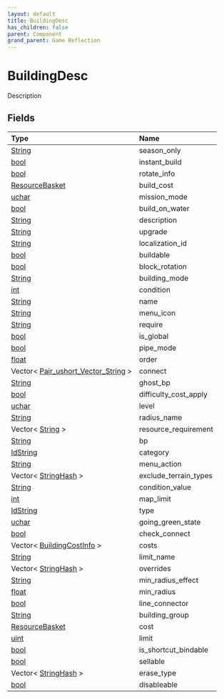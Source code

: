 ```yaml
---
layout: default
title: BuildingDesc
has_children: false
parent: Component
grand_parent: Game Reflection
---
```

# BuildingDesc
Description 

## Fields

| Type | Name |
|:-------------|:--------------|
| [String](/docs/game-reflection/components/string) | season_only |
| [bool](/docs/game-reflection/components/bool) | instant_build |
| [bool](/docs/game-reflection/components/bool) | rotate_info |
| [ResourceBasket](/docs/game-reflection/classes/resource_basket) | build_cost |
| [uchar](/docs/game-reflection/enums/uchar) | mission_mode |
| [bool](/docs/game-reflection/components/bool) | build_on_water |
| [String](/docs/game-reflection/components/string) | description |
| [String](/docs/game-reflection/components/string) | upgrade |
| [String](/docs/game-reflection/components/string) | localization_id |
| [bool](/docs/game-reflection/components/bool) | buildable |
| [bool](/docs/game-reflection/components/bool) | block_rotation |
| [String](/docs/game-reflection/components/string) | building_mode |
| [int](/docs/game-reflection/enums/int) | condition |
| [String](/docs/game-reflection/components/string) | name |
| [String](/docs/game-reflection/components/string) | menu_icon |
| [String](/docs/game-reflection/components/string) | require |
| [bool](/docs/game-reflection/components/bool) | is_global |
| [bool](/docs/game-reflection/components/bool) | pipe_mode |
| [float](/docs/game-reflection/components/float) | order |
| Vector< [Pair_ushort_Vector_String](/docs/game-reflection/classes/pair_ushort__vector__string) > | connect |
| [String](/docs/game-reflection/components/string) | ghost_bp |
| [bool](/docs/game-reflection/components/bool) | difficulty_cost_apply |
| [uchar](/docs/game-reflection/enums/uchar) | level |
| [String](/docs/game-reflection/components/string) | radius_name |
| Vector< [String](/docs/game-reflection/components/string) > | resource_requirement |
| [String](/docs/game-reflection/components/string) | bp |
| [IdString](/docs/game-reflection/components/id_string) | category |
| [String](/docs/game-reflection/components/string) | menu_action |
| Vector< [StringHash](/docs/game-reflection/classes/string_hash) > | exclude_terrain_types |
| [String](/docs/game-reflection/components/string) | condition_value |
| [int](/docs/game-reflection/enums/int) | map_limit |
| [IdString](/docs/game-reflection/components/id_string) | type |
| [uchar](/docs/game-reflection/enums/uchar) | going_green_state |
| [bool](/docs/game-reflection/components/bool) | check_connect |
| Vector< [BuildingCostInfo](/docs/game-reflection/classes/building_cost_info) > | costs |
| [String](/docs/game-reflection/components/string) | limit_name |
| Vector< [StringHash](/docs/game-reflection/classes/string_hash) > | overrides |
| [String](/docs/game-reflection/components/string) | min_radius_effect |
| [float](/docs/game-reflection/components/float) | min_radius |
| [bool](/docs/game-reflection/components/bool) | line_connector |
| [String](/docs/game-reflection/components/string) | building_group |
| [ResourceBasket](/docs/game-reflection/classes/resource_basket) | cost |
| [uint](/docs/game-reflection/components/uint) | limit |
| [bool](/docs/game-reflection/components/bool) | is_shortcut_bindable |
| [bool](/docs/game-reflection/components/bool) | sellable |
| Vector< [StringHash](/docs/game-reflection/classes/string_hash) > | erase_type |
| [bool](/docs/game-reflection/components/bool) | disableable |

